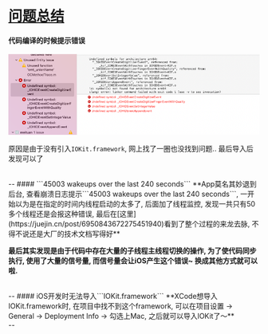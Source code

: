 # [问题总结](https://puffhub.github.io/Crack/iOS-Crack/)


#### **代码编译的时候提示错误**
![错误](./imgs/iOS错误1.png)

原因是由于没有引入```IOKit.framework```, 网上找了一圈也没找到问题.. 最后导入后发现可以了

<br />
-- 
#### ```45003 wakeups over the last 240 seconds```
**App莫名其妙退到后台, 查看崩溃日志提示```45003 wakeups over the last 240 seconds```, 一开始以为是在指定的时间内线程启动的太多了, 后面加了线程监控, 发现一共只有50多个线程还是会报这种错误, 最后在[这里](https://juejin.cn/post/6950843672275451940)看到了整个过程的来龙去脉, 不得不说还是大厂的技术文档写得好**

**最后其实发现是由于代码中存在大量的子线程主线程切换的操作, 为了使代码同步执行, 使用了大量的信号量, 而信号量会让iOS产生这个错误~ 换成其他方式就可以啦.**


<br />
--
#### iOS开发时无法导入```IOKit.framework```
**XCode想导入IOKit.framework时, 在项目中找不到这个framework, 可以在项目设置 -> General -> Deployment Info -> 勾选上Mac, 之后就可以导入IOKit了～**

<br />
--
